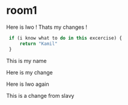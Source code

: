 # room1

Here is Iwo ! Thats my changes !

```javascript
 if (i know what to do in this excercise) {
     return "Kamil"
 }
```

This is my name

Here is my change

Here is Iwo again

This is a change from slavy
